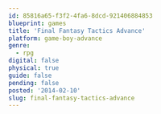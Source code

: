 ```yaml
---
id: 85816a65-f3f2-4fa6-8dcd-921406884853
blueprint: games
title: 'Final Fantasy Tactics Advance'
platform: game-boy-advance
genre:
  - rpg
digital: false
physical: true
guide: false
pending: false
posted: '2014-02-10'
slug: final-fantasy-tactics-advance
---
```

